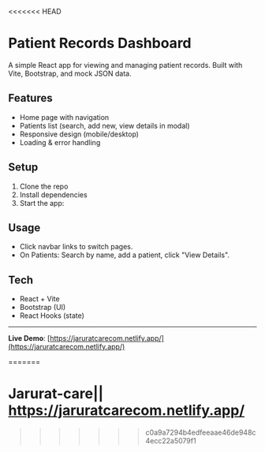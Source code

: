 <<<<<<< HEAD
# Patient Records Dashboard

A simple React app for viewing and managing patient records. Built with Vite, Bootstrap, and mock JSON data.

## Features
- Home page with navigation
- Patients list (search, add new, view details in modal)
- Responsive design (mobile/desktop)
- Loading & error handling

## Setup
1. Clone the repo
2. Install dependencies
3. Start the app:

## Usage
- Click navbar links to switch pages.
- On Patients: Search by name, add a patient, click "View Details".

## Tech
- React + Vite
- Bootstrap (UI)
- React Hooks (state)

---
**Live Demo**: [https://jaruratcarecom.netlify.app/](https://jaruratcarecom.netlify.app/)

=======

# Jarurat-care|| https://jaruratcarecom.netlify.app/
>>>>>>> c0a9a7294b4edfeeaae46de948c4ecc22a5079f1

